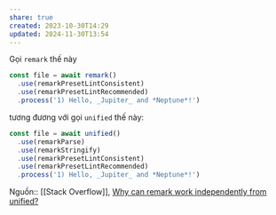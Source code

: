 ```yaml
---
share: true
created: 2023-10-30T14:29
updated: 2024-11-30T13:54
---
```

Gọi `remark` thế này
```js
const file = await remark()
  .use(remarkPresetLintConsistent)
  .use(remarkPresetLintRecommended)
  .process('1) Hello, _Jupiter_ and *Neptune*!')
```

tương đương với gọi `unified` thế này:
```js
const file = await unified()
  .use(remarkParse)
  .use(remarkStringify)
  .use(remarkPresetLintConsistent)
  .use(remarkPresetLintRecommended)
  .process('1) Hello, _Jupiter_ and *Neptune*!')
```

Nguồn:: [[Stack Overflow]], [Why can remark work independently from unified?](https://stackoverflow.com/a/78913256/3416774)